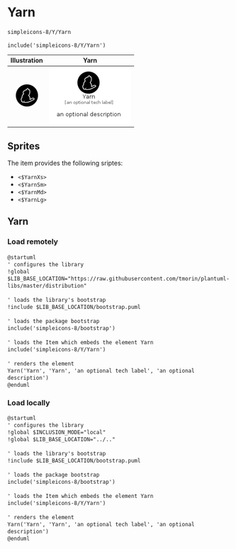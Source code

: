 # Yarn


```text
simpleicons-8/Y/Yarn
```

```text
include('simpleicons-8/Y/Yarn')
```



| Illustration | Yarn |
| :---: | :---: |
| ![illustration for Illustration](../../simpleicons-8/Y/Yarn.png) | ![illustration for Yarn](../../simpleicons-8/Y/Yarn.Local.png) |



## Sprites
The item provides the following sriptes:

- `<$YarnXs>`
- `<$YarnSm>`
- `<$YarnMd>`
- `<$YarnLg>`





## Yarn

### Load remotely
```plantuml
@startuml
' configures the library
!global $LIB_BASE_LOCATION="https://raw.githubusercontent.com/tmorin/plantuml-libs/master/distribution"

' loads the library's bootstrap
!include $LIB_BASE_LOCATION/bootstrap.puml

' loads the package bootstrap
include('simpleicons-8/bootstrap')

' loads the Item which embeds the element Yarn
include('simpleicons-8/Y/Yarn')

' renders the element
Yarn('Yarn', 'Yarn', 'an optional tech label', 'an optional description')
@enduml
```

### Load locally
```plantuml
@startuml
' configures the library
!global $INCLUSION_MODE="local"
!global $LIB_BASE_LOCATION="../.."

' loads the library's bootstrap
!include $LIB_BASE_LOCATION/bootstrap.puml

' loads the package bootstrap
include('simpleicons-8/bootstrap')

' loads the Item which embeds the element Yarn
include('simpleicons-8/Y/Yarn')

' renders the element
Yarn('Yarn', 'Yarn', 'an optional tech label', 'an optional description')
@enduml
```

